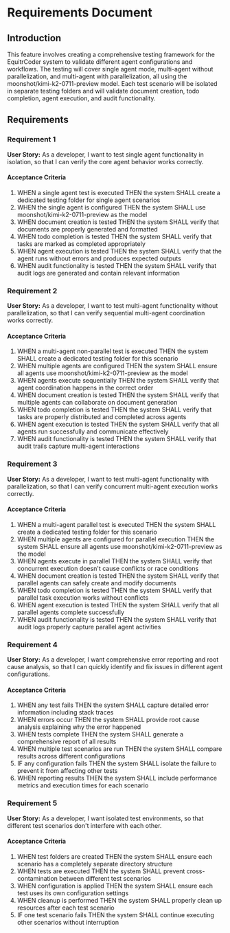 # Requirements Document

## Introduction

This feature involves creating a comprehensive testing framework for the EquitrCoder system to validate different agent configurations and workflows. The testing will cover single agent mode, multi-agent without parallelization, and multi-agent with parallelization, all using the moonshot/kimi-k2-0711-preview model. Each test scenario will be isolated in separate testing folders and will validate document creation, todo completion, agent execution, and audit functionality.

## Requirements

### Requirement 1

**User Story:** As a developer, I want to test single agent functionality in isolation, so that I can verify the core agent behavior works correctly.

#### Acceptance Criteria

1. WHEN a single agent test is executed THEN the system SHALL create a dedicated testing folder for single agent scenarios
2. WHEN the single agent is configured THEN the system SHALL use moonshot/kimi-k2-0711-preview as the model
3. WHEN document creation is tested THEN the system SHALL verify that documents are properly generated and formatted
4. WHEN todo completion is tested THEN the system SHALL verify that tasks are marked as completed appropriately
5. WHEN agent execution is tested THEN the system SHALL verify that the agent runs without errors and produces expected outputs
6. WHEN audit functionality is tested THEN the system SHALL verify that audit logs are generated and contain relevant information

### Requirement 2

**User Story:** As a developer, I want to test multi-agent functionality without parallelization, so that I can verify sequential multi-agent coordination works correctly.

#### Acceptance Criteria

1. WHEN a multi-agent non-parallel test is executed THEN the system SHALL create a dedicated testing folder for this scenario
2. WHEN multiple agents are configured THEN the system SHALL ensure all agents use moonshot/kimi-k2-0711-preview as the model
3. WHEN agents execute sequentially THEN the system SHALL verify that agent coordination happens in the correct order
4. WHEN document creation is tested THEN the system SHALL verify that multiple agents can collaborate on document generation
5. WHEN todo completion is tested THEN the system SHALL verify that tasks are properly distributed and completed across agents
6. WHEN agent execution is tested THEN the system SHALL verify that all agents run successfully and communicate effectively
7. WHEN audit functionality is tested THEN the system SHALL verify that audit trails capture multi-agent interactions

### Requirement 3

**User Story:** As a developer, I want to test multi-agent functionality with parallelization, so that I can verify concurrent multi-agent execution works correctly.

#### Acceptance Criteria

1. WHEN a multi-agent parallel test is executed THEN the system SHALL create a dedicated testing folder for this scenario
2. WHEN multiple agents are configured for parallel execution THEN the system SHALL ensure all agents use moonshot/kimi-k2-0711-preview as the model
3. WHEN agents execute in parallel THEN the system SHALL verify that concurrent execution doesn't cause conflicts or race conditions
4. WHEN document creation is tested THEN the system SHALL verify that parallel agents can safely create and modify documents
5. WHEN todo completion is tested THEN the system SHALL verify that parallel task execution works without conflicts
6. WHEN agent execution is tested THEN the system SHALL verify that all parallel agents complete successfully
7. WHEN audit functionality is tested THEN the system SHALL verify that audit logs properly capture parallel agent activities

### Requirement 4

**User Story:** As a developer, I want comprehensive error reporting and root cause analysis, so that I can quickly identify and fix issues in different agent configurations.

#### Acceptance Criteria

1. WHEN any test fails THEN the system SHALL capture detailed error information including stack traces
2. WHEN errors occur THEN the system SHALL provide root cause analysis explaining why the error happened
3. WHEN tests complete THEN the system SHALL generate a comprehensive report of all results
4. WHEN multiple test scenarios are run THEN the system SHALL compare results across different configurations
5. IF any configuration fails THEN the system SHALL isolate the failure to prevent it from affecting other tests
6. WHEN reporting results THEN the system SHALL include performance metrics and execution times for each scenario

### Requirement 5

**User Story:** As a developer, I want isolated test environments, so that different test scenarios don't interfere with each other.

#### Acceptance Criteria

1. WHEN test folders are created THEN the system SHALL ensure each scenario has a completely separate directory structure
2. WHEN tests are executed THEN the system SHALL prevent cross-contamination between different test scenarios
3. WHEN configuration is applied THEN the system SHALL ensure each test uses its own configuration settings
4. WHEN cleanup is performed THEN the system SHALL properly clean up resources after each test scenario
5. IF one test scenario fails THEN the system SHALL continue executing other scenarios without interruption